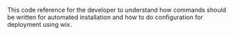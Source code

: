 This code reference for the developer to understand how commands should be written for automated  installation and how to do configuration for deployment using wix.

